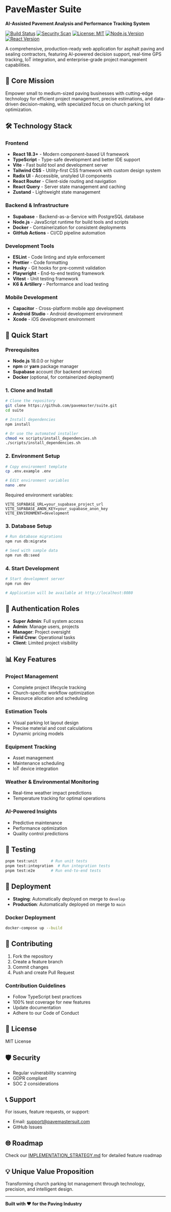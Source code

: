 # PaveMaster Suite

**AI-Assisted Pavement Analysis and Performance Tracking System**

[![Build Status](https://github.com/pavemaster/suite/workflows/CI/badge.svg)](https://github.com/pavemaster/suite/actions)
[![Security Scan](https://github.com/pavemaster/suite/workflows/Security/badge.svg)](https://github.com/pavemaster/suite/actions)
[![License: MIT](https://img.shields.io/badge/License-MIT-yellow.svg)](https://opensource.org/licenses/MIT)
[![Node.js Version](https://img.shields.io/badge/node-%3E%3D18.0.0-brightgreen.svg)](https://nodejs.org/)
[![React Version](https://img.shields.io/badge/react-%3E%3D18.3.0-blue.svg)](https://reactjs.org/)

A comprehensive, production-ready web application for asphalt paving and sealing contractors, featuring AI-powered decision support, real-time GPS tracking, IoT integration, and enterprise-grade project management capabilities.

## 🎯 Core Mission
Empower small to medium-sized paving businesses with cutting-edge technology for efficient project management, precise estimations, and data-driven decision-making, with specialized focus on church parking lot optimization.

## 🛠 Technology Stack

### Frontend
- **React 18.3+** - Modern component-based UI framework
- **TypeScript** - Type-safe development and better IDE support
- **Vite** - Fast build tool and development server
- **Tailwind CSS** - Utility-first CSS framework with custom design system
- **Radix UI** - Accessible, unstyled UI components
- **React Router** - Client-side routing and navigation
- **React Query** - Server state management and caching
- **Zustand** - Lightweight state management

### Backend & Infrastructure
- **Supabase** - Backend-as-a-Service with PostgreSQL database
- **Node.js** - JavaScript runtime for build tools and scripts
- **Docker** - Containerization for consistent deployments
- **GitHub Actions** - CI/CD pipeline automation

### Development Tools
- **ESLint** - Code linting and style enforcement
- **Prettier** - Code formatting
- **Husky** - Git hooks for pre-commit validation
- **Playwright** - End-to-end testing framework
- **Vitest** - Unit testing framework
- **K6 & Artillery** - Performance and load testing

### Mobile Development
- **Capacitor** - Cross-platform mobile app development
- **Android Studio** - Android development environment
- **Xcode** - iOS development environment

## 🚀 Quick Start

### Prerequisites

- **Node.js** 18.0.0 or higher
- **npm** or **yarn** package manager
- **Supabase** account (for backend services)
- **Docker** (optional, for containerized deployment)

### 1. Clone and Install

```bash
# Clone the repository
git clone https://github.com/pavemaster/suite.git
cd suite

# Install dependencies
npm install

# Or use the automated installer
chmod +x scripts/install_dependencies.sh
./scripts/install_dependencies.sh
```

### 2. Environment Setup

```bash
# Copy environment template
cp .env.example .env

# Edit environment variables
nano .env
```

Required environment variables:
```env
VITE_SUPABASE_URL=your_supabase_project_url
VITE_SUPABASE_ANON_KEY=your_supabase_anon_key
VITE_ENVIRONMENT=development
```

### 3. Database Setup

```bash
# Run database migrations
npm run db:migrate

# Seed with sample data
npm run db:seed
```

### 4. Start Development

```bash
# Start development server
npm run dev

# Application will be available at http://localhost:8080
```

## 🔐 Authentication Roles
- **Super Admin**: Full system access
- **Admin**: Manage users, projects
- **Manager**: Project oversight
- **Field Crew**: Operational tasks
- **Client**: Limited project visibility

## 📊 Key Features

### Project Management
- Complete project lifecycle tracking
- Church-specific workflow optimization
- Resource allocation and scheduling

### Estimation Tools
- Visual parking lot layout design
- Precise material and cost calculations
- Dynamic pricing models

### Equipment Tracking
- Asset management
- Maintenance scheduling
- IoT device integration

### Weather & Environmental Monitoring
- Real-time weather impact predictions
- Temperature tracking for optimal operations

### AI-Powered Insights
- Predictive maintenance
- Performance optimization
- Quality control predictions

## 🧪 Testing
```bash
pnpm test:unit      # Run unit tests
pnpm test:integration  # Run integration tests
pnpm test:e2e       # Run end-to-end tests
```

## 🚢 Deployment
- **Staging**: Automatically deployed on merge to `develop`
- **Production**: Automatically deployed on merge to `main`

### Docker Deployment
```bash
docker-compose up --build
```

## 🤝 Contributing
1. Fork the repository
2. Create a feature branch
3. Commit changes
4. Push and create Pull Request

### Contribution Guidelines
- Follow TypeScript best practices
- 100% test coverage for new features
- Update documentation
- Adhere to our Code of Conduct

## 📜 License
MIT License

## 🛡️ Security
- Regular vulnerability scanning
- GDPR compliant
- SOC 2 considerations

## 📞 Support
For issues, feature requests, or support:
- Email: support@pavemastersuit.com
- GitHub Issues

## 🌐 Roadmap
Check our [IMPLEMENTATION_STRATEGY.md](IMPLEMENTATION_STRATEGY.md) for detailed feature roadmap

## 💡 Unique Value Proposition
Transforming church parking lot management through technology, precision, and intelligent design.

---

**Built with ❤️ for the Paving Industry**